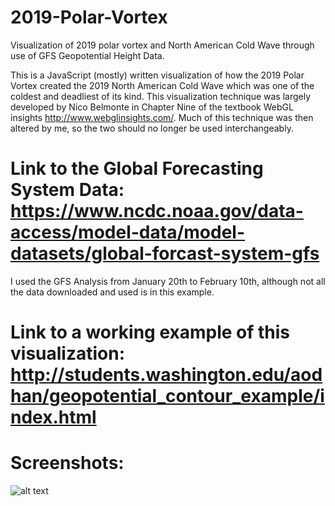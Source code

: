 # 2019-Polar-Vortex
Visualization of 2019 polar vortex and North American Cold Wave through use of GFS Geopotential Height Data.

This is a JavaScript (mostly) written visualization of how the 2019 Polar Vortex created the 2019 North American Cold Wave which was one of the coldest and deadliest of its kind. This visualization technique was largely developed by Nico Belmonte in Chapter Nine of the textbook WebGL insights http://www.webglinsights.com/. Much of this technique was then altered by me, so the two should no longer be used interchangeably.

# Link to the Global Forecasting System Data: https://www.ncdc.noaa.gov/data-access/model-data/model-datasets/global-forcast-system-gfs
I used the GFS Analysis from January 20th to February 10th, although not all the data downloaded and used is in this example.

# Link to a working example of this visualization: http://students.washington.edu/aodhan/geopotential_contour_example/index.html


# Screenshots:
![alt text](https://github.com/AodhanSweeney/climate_change_globe/blob/master/1910s.png)
